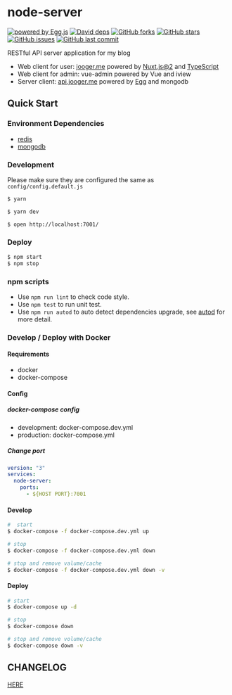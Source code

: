 [C-CLIENT]: https://jooger.me
[S-CLIENT]: https://api.jooger.me
[egg]: https://eggjs.org
[egg-image]: https://img.shields.io/badge/Powered%20By-Egg.js-ff69b4.svg?style=flat-square
[david-image]: https://img.shields.io/david/jo0ger/node-server.svg?style=flat-square
[david-url]: https://david-dm.org/jo0ger/node-server

# node-server

[![powered by Egg.js][egg-image]][egg]
[![David deps][david-image]][david-url]
[![GitHub forks](https://img.shields.io/github/forks/jo0ger/node-server.svg?style=flat-square)](https://github.com/jo0ger/node-server/network)
[![GitHub stars](https://img.shields.io/github/stars/jo0ger/node-server.svg?style=flat-square)](https://github.com/jo0ger/node-server/stargazers)
[![GitHub issues](https://img.shields.io/github/issues/jo0ger/node-server.svg?style=flat-square)](https://github.com/jo0ger/node-server/issues)
[![GitHub last commit](https://img.shields.io/github/last-commit/jo0ger/node-server.svg?style=flat-square)](https://github.com/jo0ger/node-server/commits/master)

RESTful API server application for my blog

* Web client for user: [jooger.me]([C-CLIENT]) powered by [Nuxt.js@2](https://github.com/nuxt/nuxt.js) and [TypeScript](https://github.com/Microsoft/TypeScript)
* Web client for admin: vue-admin powered by Vue and iview
* Server client: [api.jooger.me]([S-CLIENT]) powered by [Egg](https://github.com/eggjs/egg) and mongodb

## Quick Start

### Environment Dependencies

- [redis](https://redis.io/)
- [mongodb](https://www.mongodb.com/)

### Development

Please make sure they are configured the same as `config/config.default.js`

``` bash
$ yarn

$ yarn dev

$ open http://localhost:7001/
```

### Deploy

```bash
$ npm start
$ npm stop
```

### npm scripts

- Use `npm run lint` to check code style.
- Use `npm test` to run unit test.
- Use `npm run autod` to auto detect dependencies upgrade, see [autod](https://www.npmjs.com/package/autod) for more detail.

### Develop / Deploy with Docker

#### Requirements

* docker
* docker-compose

#### Config

##### docker-compose config

* development: docker-compose.dev.yml
* production: docker-compose.yml

##### Change port

``` yml
version: "3"
services:
  node-server:
    ports:
      - ${HOST PORT}:7001
```

#### Develop

``` bash
#  start
$ docker-compose -f docker-compose.dev.yml up

# stop
$ docker-compose -f docker-compose.dev.yml down

# stop and remove valume/cache
$ docker-compose -f docker-compose.dev.yml down -v
```

#### Deploy

``` bash
# start
$ docker-compose up -d

# stop
$ docker-compose down

# stop and remove volume/cache
$ docker-compose down -v
```

## CHANGELOG

[HERE](CHANGELOG.md)

